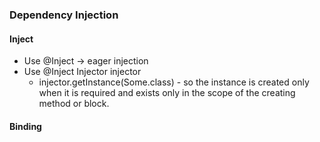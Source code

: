 ### Dependency Injection

#### Inject

* Use @Inject -> eager injection
* Use @Inject Injector injector
  * injector.getInstance(Some.class) - so the instance is created only when it is required and exists only
   in the scope of the creating method or block. 
  
#### Binding

